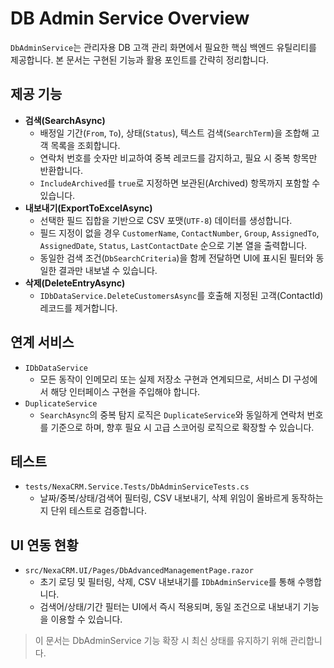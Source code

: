 # DB Admin Service Overview

`DbAdminService`는 관리자용 DB 고객 관리 화면에서 필요한 핵심 백엔드 유틸리티를 제공합니다. 본 문서는 구현된 기능과 활용 포인트를 간략히 정리합니다.

## 제공 기능
- **검색(SearchAsync)**
  - 배정일 기간(`From`, `To`), 상태(`Status`), 텍스트 검색(`SearchTerm`)을 조합해 고객 목록을 조회합니다.
  - 연락처 번호를 숫자만 비교하여 중복 레코드를 감지하고, 필요 시 중복 항목만 반환합니다.
  - `IncludeArchived`를 `true`로 지정하면 보관된(Archived) 항목까지 포함할 수 있습니다.
- **내보내기(ExportToExcelAsync)**
  - 선택한 필드 집합을 기반으로 CSV 포맷(`UTF-8`) 데이터를 생성합니다.
  - 필드 지정이 없을 경우 `CustomerName`, `ContactNumber`, `Group`, `AssignedTo`, `AssignedDate`, `Status`, `LastContactDate` 순으로 기본 열을 출력합니다.
  - 동일한 검색 조건(`DbSearchCriteria`)을 함께 전달하면 UI에 표시된 필터와 동일한 결과만 내보낼 수 있습니다.
- **삭제(DeleteEntryAsync)**
  - `IDbDataService.DeleteCustomersAsync`를 호출해 지정된 고객(ContactId) 레코드를 제거합니다.

## 연계 서비스
- `IDbDataService`
  - 모든 동작이 인메모리 또는 실제 저장소 구현과 연계되므로, 서비스 DI 구성에서 해당 인터페이스 구현을 주입해야 합니다.
- `DuplicateService`
  - `SearchAsync`의 중복 탐지 로직은 `DuplicateService`와 동일하게 연락처 번호를 기준으로 하며, 향후 필요 시 고급 스코어링 로직으로 확장할 수 있습니다.

## 테스트
- `tests/NexaCRM.Service.Tests/DbAdminServiceTests.cs`
  - 날짜/중복/상태/검색어 필터링, CSV 내보내기, 삭제 위임이 올바르게 동작하는지 단위 테스트로 검증합니다.

## UI 연동 현황
- `src/NexaCRM.UI/Pages/DbAdvancedManagementPage.razor`
  - 초기 로딩 및 필터링, 삭제, CSV 내보내기를 `IDbAdminService`를 통해 수행합니다.
  - 검색어/상태/기간 필터는 UI에서 즉시 적용되며, 동일 조건으로 내보내기 기능을 이용할 수 있습니다.

> 이 문서는 DbAdminService 기능 확장 시 최신 상태를 유지하기 위해 관리합니다.
